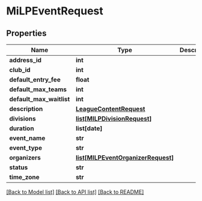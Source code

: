 # MiLPEventRequest

## Properties
Name | Type | Description | Notes
------------ | ------------- | ------------- | -------------
**address_id** | **int** |  | 
**club_id** | **int** |  | 
**default_entry_fee** | **float** |  | 
**default_max_teams** | **int** |  | 
**default_max_waitlist** | **int** |  | 
**description** | [**LeagueContentRequest**](LeagueContentRequest.md) |  | [optional] 
**divisions** | [**list[MILPDivisionRequest]**](MILPDivisionRequest.md) |  | 
**duration** | **list[date]** |  | 
**event_name** | **str** |  | 
**event_type** | **str** |  | 
**organizers** | [**list[MILPEventOrganizerRequest]**](MILPEventOrganizerRequest.md) |  | 
**status** | **str** |  | [optional] 
**time_zone** | **str** |  | 

[[Back to Model list]](../README.md#documentation-for-models) [[Back to API list]](../README.md#documentation-for-api-endpoints) [[Back to README]](../README.md)

